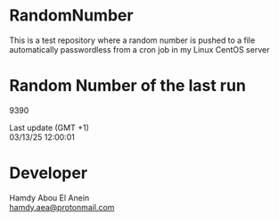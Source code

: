# RandomNumber    
This is a test repository where a random number is pushed to a file automatically passwordless from a cron job in my Linux CentOS server    
# Random Number of the last run   
9390
      
Last update (GMT +1)    
03/13/25 12:00:01
# Developer    
Hamdy Abou El Anein   
hamdy.aea@protonmail.com
